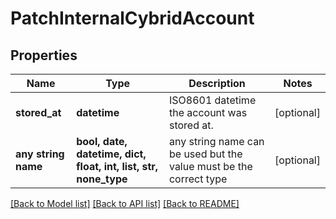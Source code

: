 # PatchInternalCybridAccount


## Properties
Name | Type | Description | Notes
------------ | ------------- | ------------- | -------------
**stored_at** | **datetime** | ISO8601 datetime the account was stored at. | [optional] 
**any string name** | **bool, date, datetime, dict, float, int, list, str, none_type** | any string name can be used but the value must be the correct type | [optional]

[[Back to Model list]](../README.md#documentation-for-models) [[Back to API list]](../README.md#documentation-for-api-endpoints) [[Back to README]](../README.md)


